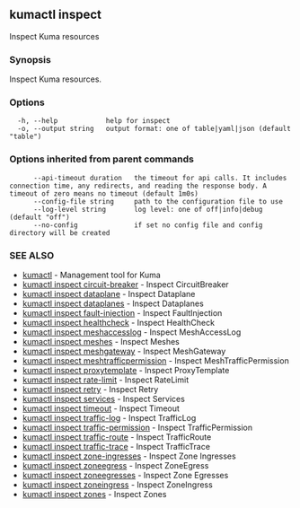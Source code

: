 ## kumactl inspect

Inspect Kuma resources

### Synopsis

Inspect Kuma resources.

### Options

```
  -h, --help            help for inspect
  -o, --output string   output format: one of table|yaml|json (default "table")
```

### Options inherited from parent commands

```
      --api-timeout duration   the timeout for api calls. It includes connection time, any redirects, and reading the response body. A timeout of zero means no timeout (default 1m0s)
      --config-file string     path to the configuration file to use
      --log-level string       log level: one of off|info|debug (default "off")
      --no-config              if set no config file and config directory will be created
```

### SEE ALSO

* [kumactl](kumactl.md)	 - Management tool for Kuma
* [kumactl inspect circuit-breaker](kumactl_inspect_circuit-breaker.md)	 - Inspect CircuitBreaker
* [kumactl inspect dataplane](kumactl_inspect_dataplane.md)	 - Inspect Dataplane
* [kumactl inspect dataplanes](kumactl_inspect_dataplanes.md)	 - Inspect Dataplanes
* [kumactl inspect fault-injection](kumactl_inspect_fault-injection.md)	 - Inspect FaultInjection
* [kumactl inspect healthcheck](kumactl_inspect_healthcheck.md)	 - Inspect HealthCheck
* [kumactl inspect meshaccesslog](kumactl_inspect_meshaccesslog.md)	 - Inspect MeshAccessLog
* [kumactl inspect meshes](kumactl_inspect_meshes.md)	 - Inspect Meshes
* [kumactl inspect meshgateway](kumactl_inspect_meshgateway.md)	 - Inspect MeshGateway
* [kumactl inspect meshtrafficpermission](kumactl_inspect_meshtrafficpermission.md)	 - Inspect MeshTrafficPermission
* [kumactl inspect proxytemplate](kumactl_inspect_proxytemplate.md)	 - Inspect ProxyTemplate
* [kumactl inspect rate-limit](kumactl_inspect_rate-limit.md)	 - Inspect RateLimit
* [kumactl inspect retry](kumactl_inspect_retry.md)	 - Inspect Retry
* [kumactl inspect services](kumactl_inspect_services.md)	 - Inspect Services
* [kumactl inspect timeout](kumactl_inspect_timeout.md)	 - Inspect Timeout
* [kumactl inspect traffic-log](kumactl_inspect_traffic-log.md)	 - Inspect TrafficLog
* [kumactl inspect traffic-permission](kumactl_inspect_traffic-permission.md)	 - Inspect TrafficPermission
* [kumactl inspect traffic-route](kumactl_inspect_traffic-route.md)	 - Inspect TrafficRoute
* [kumactl inspect traffic-trace](kumactl_inspect_traffic-trace.md)	 - Inspect TrafficTrace
* [kumactl inspect zone-ingresses](kumactl_inspect_zone-ingresses.md)	 - Inspect Zone Ingresses
* [kumactl inspect zoneegress](kumactl_inspect_zoneegress.md)	 - Inspect ZoneEgress
* [kumactl inspect zoneegresses](kumactl_inspect_zoneegresses.md)	 - Inspect Zone Egresses
* [kumactl inspect zoneingress](kumactl_inspect_zoneingress.md)	 - Inspect ZoneIngress
* [kumactl inspect zones](kumactl_inspect_zones.md)	 - Inspect Zones


